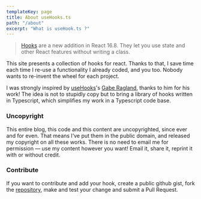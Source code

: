 ```yaml
---
templateKey: page
title: About useHooks.ts
path: "/about"
excerpt: "What is useHook.ts ?"
---
```


> <a href="https://reactjs.org/docs/hooks-overview.html" target="_blank">Hooks</a> are a new addition in React 16.8. They let you use state and other React features without writing a class.

This site presents a collection of hooks for react. Thanks to that, I save time each time I re-use a functionality I already coded, and you too. Nobody wants to re-invent the wheel for each project.

I was strongly inspired by <a href="https://github.com/gragland" target="_blank">useHooks</a>'s <a href="https://usehooks.com/" target="_blank">Gabe Ragland</a>, thanks to him for his work! The idea is not to stupidly copy but to bring a library of hooks written in Typescript, which simplifies my work in a Typescript code base.

### Uncopyright

This entire blog, this code and this content are uncopyrighted, since ever and for even.
That means I’ve put them in the public domain, and released my copyright on all these works.
There is no need to email me for permission — use my content however you want! Email it, share it, reprint it with or without credit.

### Contribute

If you want to contribute and add your hook, create a public github gist, fork the <a href="https://github.com/Junscuzzy/usehooks.ts" target="_blank">repository</a>, make and test your change and submit a Pull Request.
